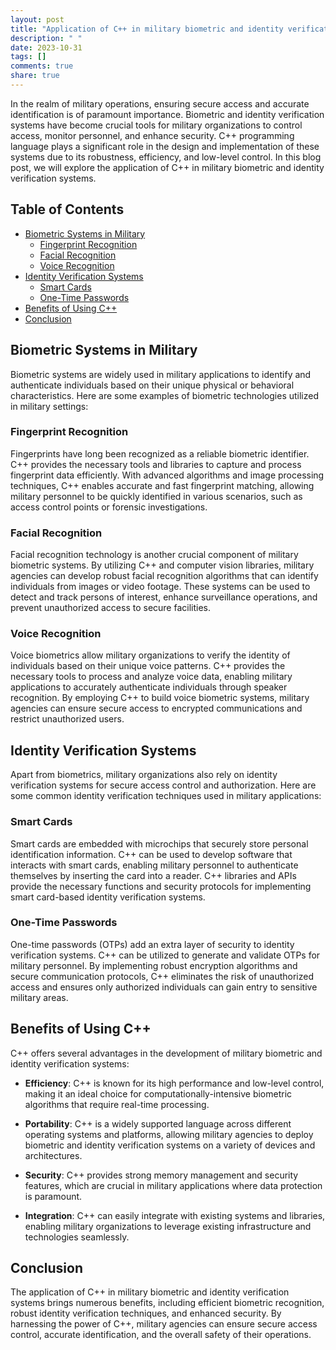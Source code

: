 ```yaml
---
layout: post
title: "Application of C++ in military biometric and identity verification systems"
description: " "
date: 2023-10-31
tags: []
comments: true
share: true
---
```


In the realm of military operations, ensuring secure access and accurate identification is of paramount importance. Biometric and identity verification systems have become crucial tools for military organizations to control access, monitor personnel, and enhance security. C++ programming language plays a significant role in the design and implementation of these systems due to its robustness, efficiency, and low-level control. In this blog post, we will explore the application of C++ in military biometric and identity verification systems.

## Table of Contents
- [Biometric Systems in Military](#biometric-systems-in-military)
  - [Fingerprint Recognition](#fingerprint-recognition)
  - [Facial Recognition](#facial-recognition)
  - [Voice Recognition](#voice-recognition)
- [Identity Verification Systems](#identity-verification-systems)
  - [Smart Cards](#smart-cards)
  - [One-Time Passwords](#one-time-passwords)
- [Benefits of Using C++](#benefits-of-using-cpp)
- [Conclusion](#conclusion)

## Biometric Systems in Military

Biometric systems are widely used in military applications to identify and authenticate individuals based on their unique physical or behavioral characteristics. Here are some examples of biometric technologies utilized in military settings:

### Fingerprint Recognition

Fingerprints have long been recognized as a reliable biometric identifier. C++ provides the necessary tools and libraries to capture and process fingerprint data efficiently. With advanced algorithms and image processing techniques, C++ enables accurate and fast fingerprint matching, allowing military personnel to be quickly identified in various scenarios, such as access control points or forensic investigations.

### Facial Recognition

Facial recognition technology is another crucial component of military biometric systems. By utilizing C++ and computer vision libraries, military agencies can develop robust facial recognition algorithms that can identify individuals from images or video footage. These systems can be used to detect and track persons of interest, enhance surveillance operations, and prevent unauthorized access to secure facilities.

### Voice Recognition

Voice biometrics allow military organizations to verify the identity of individuals based on their unique voice patterns. C++ provides the necessary tools to process and analyze voice data, enabling military applications to accurately authenticate individuals through speaker recognition. By employing C++ to build voice biometric systems, military agencies can ensure secure access to encrypted communications and restrict unauthorized users.

## Identity Verification Systems

Apart from biometrics, military organizations also rely on identity verification systems for secure access control and authorization. Here are some common identity verification techniques used in military applications:

### Smart Cards

Smart cards are embedded with microchips that securely store personal identification information. C++ can be used to develop software that interacts with smart cards, enabling military personnel to authenticate themselves by inserting the card into a reader. C++ libraries and APIs provide the necessary functions and security protocols for implementing smart card-based identity verification systems.

### One-Time Passwords

One-time passwords (OTPs) add an extra layer of security to identity verification systems. C++ can be utilized to generate and validate OTPs for military personnel. By implementing robust encryption algorithms and secure communication protocols, C++ eliminates the risk of unauthorized access and ensures only authorized individuals can gain entry to sensitive military areas.

## Benefits of Using C++

C++ offers several advantages in the development of military biometric and identity verification systems:

- **Efficiency**: C++ is known for its high performance and low-level control, making it an ideal choice for computationally-intensive biometric algorithms that require real-time processing.

- **Portability**: C++ is a widely supported language across different operating systems and platforms, allowing military agencies to deploy biometric and identity verification systems on a variety of devices and architectures.

- **Security**: C++ provides strong memory management and security features, which are crucial in military applications where data protection is paramount.

- **Integration**: C++ can easily integrate with existing systems and libraries, enabling military organizations to leverage existing infrastructure and technologies seamlessly.

## Conclusion

The application of C++ in military biometric and identity verification systems brings numerous benefits, including efficient biometric recognition, robust identity verification techniques, and enhanced security. By harnessing the power of C++, military agencies can ensure secure access control, accurate identification, and the overall safety of their operations.